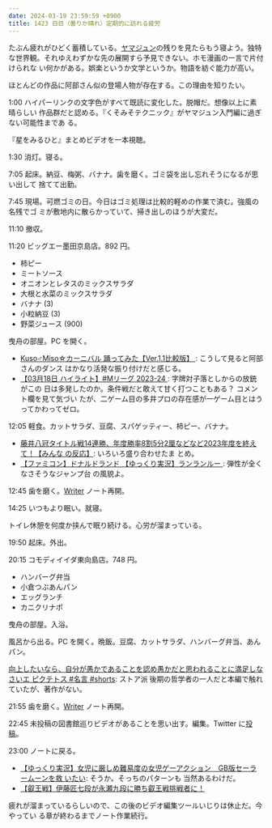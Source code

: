 ```yaml
---
date: 2024-03-19 23:59:59 +0900
title: 1423 日目（曇りか晴れ）定期的に訪れる疲労
---
```


たぶん疲れがひどく蓄積している。[ヤマジュン][ymj]の残りを見たらもう寝よう。独特
な世界観。それゆえわずかな先の展開すら予見できない。ホモ漫画の一言で片付けられな
い何かがある。娯楽というか文学というか。物語を紡ぐ能力が高い。

ほとんどの作品に阿部さん似の登場人物が存在する。この理由を知りたい。

1:00 ハイパーリンクの文字色がすべて既読に変化した。脱帽だ。想像以上に素晴らしい
作品群だと認める。『くそみそテクニック』がヤマジュン入門編に過ぎない可能性まであ
る。

『星をみるひと』まとめビデオを一本視聴。

1:30 消灯。寝る。

7:05 起床。納豆、梅粥、バナナ。歯を磨く。ゴミ袋を出し忘れそうになるが思い出して
捨てて出勤。

7:45 現場。可燃ゴミの日。今日はゴミ処理は比較的軽めの作業で済む。強風の名残でゴ
ミが敷地内に散らかっていて、掃き出しのほうが大変だ。

11:10 撤収。

11:20 ビッグエー墨田京島店。892 円。

* 柿ピー
* ミートソース
* オニオンとレタスのミックスサラダ
* 大根と水菜のミックスサラダ
* バナナ (3)
* 小粒納豆 (3)
* 野菜ジュース (900)

曳舟の部屋。PC を開く。

* [Kuso♂Miso☆カーニバル 踊ってみた【Ver.1.1比較版】
  ](https://www.youtube.com/watch?v=vvtxJoqbzt4): こうして見ると阿部さんのダンス
  はかなり活発な振り付けだと感じる。
* [【03月18日 ハイライト】#Mリーグ 2023-24
  ](https://www.youtube.com/watch?v=bss5ub7rzBI): 字牌対子落としからの放銃がこの
  日は多発したのか。条件戦だと敢えて甘く打つこともある？ コメント欄を見て気づい
  たが、二ゲーム目の多井プロの存在感が一ゲーム目とはうってかわってゼロ。

12:05 軽食。カットサラダ、豆腐、スパゲッティー、柿ピー、バナナ。

* [藤井八冠タイトル戦14連勝、年度勝率8割5分2厘などなど2023年度を終えて！【みんな
  の反応】](https://www.youtube.com/watch?v=D4EgZwoEnNQ): いろいろ盛り合わせたま
  とめ。
* [【ファミコン】ドナルドランド 【ゆっくり実況】ランランルー
  ](https://www.youtube.com/watch?v=VXFS509pXdo): 弾性が全くなさそうなジャンプ台
  の風貌よ。

12:45 歯を磨く。[Writer] ノート再開。

14:25 いつもより眠い。就寝。

トイレ休憩を何度か挟んで眠り続ける。心労が溜まっている。

19:50 起床。外出。

20:15 コモディイイダ東向島店。748 円。

* ハンバーグ弁当
* 小倉つぶあんパン
* エッグランチ
* カニクリナポ

曳舟の部屋。入浴。

風呂から出る。PC を開く。晩飯。豆腐、カットサラダ、ハンバーグ弁当、あんパン。

[向上したいなら、自分が愚かであることを認め愚かだと思われることに満足しなさいエ
ピクテトス #名言 #shorts](https://www.youtube.com/watch?v=eUfJMIG3irg): ストア派
後期の哲学者の一人だと本編で触れていたが、著作がない。

21:55 歯を磨く。[Writer] ノート再開。

22:45 未投稿の図書館巡りビデオがあることを思い出す。編集。Twitter に[投稿][t]。

23:00 ノートに戻る。

* [【ゆっくり実況】女児に厳しめ難易度の女児ゲーアクション　GB版セーラームーンを救
  いたい](https://www.youtube.com/watch?v=XmviIHK8lRw): そうか。そっちのパターンも
  当然あるわけだ。
* [【叡王戦】伊藤匠七段が永瀬九段に勝ち叡王戦挑戦者に！
  ](https://www.youtube.com/watch?v=RYUlEV8-YkE)

疲れが溜まっているらしいので、この後のビデオ編集ツールいじりは休止だ。今やってい
る章が終わるまでノート作業続行。

[t]: https://twitter.com/showa_yojyo/status/1770086457836966359
[Writer]: https://documentation.libreoffice.org/en/english-documentation/writer/
[ymj]: http://yaranaika.xsrv.jp/yjm/top.html
